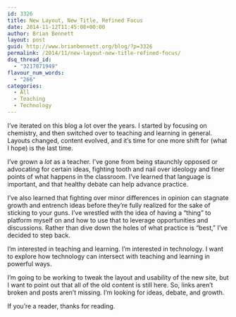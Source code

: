 ```yaml
---
id: 3326
title: New Layout, New Title, Refined Focus
date: 2014-11-12T11:45:08+00:00
author: Brian Bennett
layout: post
guid: http://www.brianbennett.org/blog/?p=3326
permalink: /2014/11/new-layout-new-title-refined-focus/
dsq_thread_id:
  - "3217871949"
flavour_num_words:
  - "266"
categories:
  - All
  - Teaching
  - Technology
---
```

I&#8217;ve iterated on this blog a lot over the years. I started by focusing on chemistry, and then switched over to teaching and learning in general. Layouts changed, content evolved, and it&#8217;s time for one more shift for (what I hope) is the last time.

I&#8217;ve grown a _lot_ as a teacher. I&#8217;ve gone from being staunchly opposed or advocating for certain ideas, fighting tooth and nail over ideology and finer points of what happens in the classroom. I&#8217;ve learned that language is important, and that healthy debate can help advance practice.

I&#8217;ve also learned that fighting over minor differences in opinion can stagnate growth and entrench ideas before they&#8217;re fully realized for the sake of sticking to your guns. I&#8217;ve wrestled with the idea of having a &#8220;thing&#8221; to platform myself on and how to use that to leverage opportunities and discussions. Rather than dive down the holes of what practice is &#8220;best,&#8221; I&#8217;ve decided to step back.

I&#8217;m interested in teaching and learning. I&#8217;m interested in technology. I want to explore how technology can intersect with teaching and learning in powerful ways.

I&#8217;m going to be working to tweak the layout and usability of the new site, but I want to point out that all of the old content is still here. So, links aren&#8217;t broken and posts aren&#8217;t missing. I&#8217;m looking for ideas, debate, and growth.

If you&#8217;re a reader, thanks for reading.